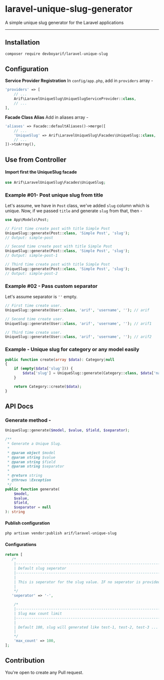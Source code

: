 # laravel-unique-slug-generator
A simple unique slug generator for the Laravel applications


---

## Installation

```sh
composer require devboyarif/laravel-unique-slug
```

## Configuration
**Service Provider Registration**
In `config/app.php`, add in `providers` array -

```php
'providers' => [
    // ...
    Arif\LaravelUniqueSlug\UniqueSlugServiceProvider::class,
    // ...
],
```

**Facade Class Alias**
Add in aliases array - 
```php
'aliases' => Facade::defaultAliases()->merge([
    // ...
    'UniqueSlug' => Arif\LaravelUniqueSlug\Facades\UniqueSlug::class,
    // ...
])->toArray(),
```

## Use from Controller

#### Import first the UniqueSlug facade
```php
use Arif\LaravelUniqueSlug\Facades\UniqueSlug;
```
### Example #01- Post unique slug from title

Let's assume, we have in `Post` class, we've added `slug` column which is unique. Now, if we passed `title` and generate `slug` from that, then -

```php
use App\Models\Post;

// First time create post with title Simple Post
UniqueSlug::generate(Post::class, 'Simple Post', 'slug');
// Output: simple-post

// Second time create post with title Simple Post
UniqueSlug::generate(Post::class, 'Simple Post', 'slug');
// Output: simple-post-1

// Third time create post with title Simple Post
UniqueSlug::generate(Post::class, 'Simple Post', 'slug');
// Output: simple-post-2
```

### Example #02 - Pass custom separator

Let's assume separator is `''` empty.

```php
// First time create user.
UniqueSlug::generate(User::class, 'arif', 'username', ''); // arif

// Second time create user.
UniqueSlug::generate(User::class, 'arif', 'username', ''); // arif1

// Third time create user.
UniqueSlug::generate(User::class, 'arif', 'username', ''); // arif2
```

### Example - Unique slug for category or any model easily
```php
public function create(array $data): Category|null
{
    if (empty($data['slug'])) {
        $data['slug'] = UniqueSlug::generate(Category::class, $data['name'], 'slug');
    }

    return Category::create($data);
}
```

## API Docs

### Generate method -
```php
UniqueSlug::generate($model, $value, $field, $separator);
```

```php
/**
 * Generate a Unique Slug.
 *
 * @param object $model
 * @param string $value
 * @param string $field
 * @param string $separator
 *
 * @return string
 * @throws \Exception
 */
public function generate(
    $model,
    $value,
    $field,
    $separator = null
): string

```

#### Publish configuration
```sh
php artisan vendor:publish arif/laravel-unique-slug
```

#### Configurations

```php
return [
   /*
    |--------------------------------------------------------------------------
    | Default slug seperator
    |--------------------------------------------------------------------------
    |
    | This is seperator for the slug value. IF no seperator is provided then this default seperator will be used as slug
    |
    */
   'seperator' => '-',

    /*
    |--------------------------------------------------------------------------
    | Slug max count limit
    |--------------------------------------------------------------------------
    |
    | Default 100, slug will generated like test-1, test-2, test-3 ... test-100
    |
    */
    'max_count' => 100,
];

```

## Contribution
You're open to create any Pull request.
